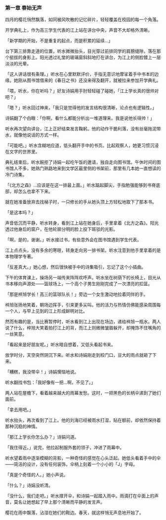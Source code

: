 ### 第一章 春始无声

四月的樱花悄然飘落，如同被风吹散的记忆碎片，轻轻覆盖在校园的每一个角落。

开学典礼上，作为高三学生代表的江上站在讲台中央，声音不大却格外清晰。

「新学期的开始，不是重复的起点，而是积累的延续…」

台下第三排靠走道的位置，听水微微抬头，目光穿过前排同学的肩膀缝隙，落在那个挺拔的身影上。阳光透过礼堂的玻璃窗斜斜地打在讲台，为江上的侧脸镀上一层淡淡的光晕。

「这人讲话很有条理。」听水在心里默默评价，手指无意识地摩挲着手中书本的边缘。她刚从图书馆借来的《春日之书》还没来得及翻开，就被拉来参加开学典礼。

「喂，听水，你在听吗？」好友诗娟用手肘轻轻碰了碰她，「江上学长真的很帅对吧？」

「嗯？」听水回过神来，「我只是觉得他的发言结构很清晰，论点也有逻辑性。」

诗娟翻了个白眼：「你啊，看什么都能分析出一堆道理来。我是说他长得帅！」

听水再次望向讲台，江上正好结束发言鞠躬。他的动作干脆利落，没有丝毫拖泥带水，就像他说话的方式一样。

「可能吧。」听水含糊地应道，低头翻开手中的书页。比起观察人，她更习惯沉浸在文字的世界里。

典礼结束后，听水婉拒了诗娟一起吃午饭的邀请，独自走向图书馆。午休时间的图书馆人不多，她熟门熟路地来到文学区最里侧的书架前，那里有几本她一直想读的冷门诗集。

「《北方之森》…应该是在这一排最上面。」听水踮起脚尖，手指勉强能够到书脊底部，却怎么也拿不下来。

就在她准备放弃去找梯子时，一只修长的手从她头顶上方轻松地取下了那本书。

「是这本吗？」

声音低沉而平静，听水转身，看到江上站在她身后，手里拿着《北方之森》。阳光透过他身后的窗户，在他轮廓分明的脸上投下斑驳的光影。

「啊，是的，谢谢。」听水接过书，有些意外会在图书馆遇到学生代表。

江上点点头，没有多余的寒暄，转身走向另一排书架。听水注意到他手里拿着的是本物理学专著。

「反差真大。」她心想，然后很快被手中的诗集吸引，忘记了这个小插曲。

下午的体育课上，操场另一端传来阵阵欢呼声。听水坐在树荫下的长椅上，目光从书本移向声源处——篮球场上，一个高个子男生刚刚完成了一次漂亮的扣篮。

「那是梓旭学长！高三的篮球队长！」旁边一个女生激动地拉着同伴的手。

梓旭张扬地笑着，朝场边挥手，引来更多尖叫。他的活力与热情仿佛能感染周围每一个人，与早上见到的江上形成鲜明对比。

然而有趣的是，当比赛暂停时，听水看到江上出现在场边，递给梓旭一瓶水。两人说了什么，梓旭大笑着拍打江上的背，而江上则微微皱眉躲开，却掩饰不住嘴角的一丝笑意。

「看起来是好朋友呢。」听水暗自想着，又低头看起书来。

放学时分，天空突然阴沉下来。听水和诗娟刚走到校门口，豆大的雨点就砸了下来。

「糟糕，我没带伞！」诗娟懊恼地说。

听水翻找书包：「我好像有一把…啊，不见了。」

两人站在屋檐下，看着越来越大的雨幕发愁。这时，一把黑色的长柄伞递到了她们面前。

「拿去用吧。」

听水抬头，再次看到了江上。他的刘海已经被雨水打湿，贴在额前，却依然保持着那种沉稳的神情。

「那江上学长你怎么办？」诗娟问道。

「我住得近。」说完，他拉起制服外套的领子，冲进了雨幕中。

听水望着雨中逐渐模糊的背影，一种奇怪的感觉在心头泛起。她低头看着手中的伞——简洁的设计，没有任何装饰，伞柄上刻着一个小小的「J」字母。

「真是个奇怪的人。」她小声说。

「什么？」诗娟没听清。

「没什么，我们走吧。」听水撑开伞，和诗娟一起踏入雨中。雨滴打在伞面上的声音，莫名让她想起了早上那个清晰而平静的发言声。

樱花在雨中飘落，沾湿在她们的鞋边。春天，就这样悄无声息地开始了。
